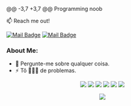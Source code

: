 @@ -3,7 +3,7 @@ Programming noob

:mailbox: Reach me out!

[![Mail Badge](https://img.shields.io/badge/-feels-6A5ACD?style=flat&labelColor=6A5ACD&logo=discord&logoColor=white)](https://discord.gg/Etunk9hg)
[![Mail Badge](https://img.shields.io/badge/-feels-6A5ACD?style=flat&labelColor=6A5ACD&logo=discord&logoColor=white)](https://discord.gg/devnoias)

### About Me:
  - 💬 Pergunte-me sobre qualquer coisa. </br>
  - ⚡ Tô 🏃🏻‍♂️ de problemas. </br>
<div align="center">
  <img src="https://img.shields.io/badge/Python-0A0A0A?style=for-the-badge&logo=python&logoColor=cyan">
  <img src="https://img.shields.io/badge/-Javascript-F0DB4F?style=for-the-badge&labelColor=black&logo=javascript&logoColor=cyan">
  <img src="https://img.shields.io/badge/php-0A0A0A?style=for-the-badge&logo=php&logoColor=cyan">
  <img src="https://img.shields.io/badge/node.js-0A0A0A?style=for-the-badge&logo=node.js&logoColor=cyan">
  <img src="https://img.shields.io/badge/angular.js-0A0A0A?style=for-the-badge&logo=angularjs&logoColor=cyan">
  <img src="https://img.shields.io/badge/Windows-0A0A0A?style=for-the-badge&logo=windows&logoColor=cyan">

<p align="center">
<img align="center" src="https://i.pinimg.com/originals/75/fe/71/75fe7187ba3885bd6ddc193d150ca114.jpg" />
</p>
